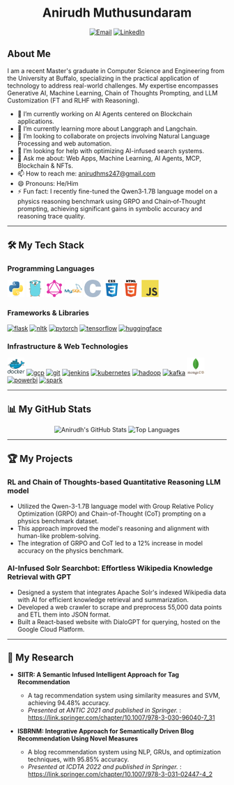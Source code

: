 <div align="center">

# Anirudh Muthusundaram

<a href="mailto:anirudhms247@gmail.com"><img src="https://img.shields.io/badge/Email-anirudhms247@gmail.com-blue?style=for-the-badge&logo=gmail" alt="Email"></a>
<a href="https://www.linkedin.com/in/anirudh-muthusundaram/"><img src="https://img.shields.io/badge/LinkedIn-anirudh--muthusundaram-blue?style=for-the-badge&logo=linkedin" alt="LinkedIn"></a>

</div>

## About Me

I am a recent Master's graduate in Computer Science and Engineering from the University at Buffalo, specializing in the practical application of technology to address real-world challenges. My expertise encompasses Generative AI, Machine Learning, Chain of Thoughts Prompting, and LLM Customization (FT and RLHF with Reasoning).

- 🔭 I’m currently working on AI Agents centered on Blockchain applications.
- 🌱 I’m currently learning more about Langgraph and Langchain.
- 👯 I’m looking to collaborate on projects involving Natural Language Processing and web automation.
- 🤔 I’m looking for help with optimizing AI-infused search systems.
- 💬 Ask me about: Web Apps, Machine Learning, AI Agents, MCP, Blockchain & NFTs.
- 📫 How to reach me: anirudhms247@gmail.com 
- 😄 Pronouns: He/Him
- ⚡ Fun fact: I recently fine-tuned the Qwen3‑1.7B language model on a physics reasoning benchmark using GRPO and Chain‑of‑Thought prompting, achieving significant gains in symbolic accuracy and reasoning trace quality.

---

## 🛠️ My Tech Stack

### **Programming Languages**

<p align="left">
  <a href="https://www.python.org" target="_blank" rel="noreferrer"><img src="https://raw.githubusercontent.com/devicons/devicon/master/icons/python/python-original.svg" alt="python" width="40" height="40"/></a>
  <a href="https://go.dev" target="_blank" rel="noreferrer"><img src="https://raw.githubusercontent.com/devicons/devicon/master/icons/go/go-original.svg" alt="go" width="40" height="40"/></a>
  <a href="https://graphql.org" target="_blank" rel="noreferrer"><img src="https://raw.githubusercontent.com/devicons/devicon/master/icons/graphql/graphql-plain.svg" alt="graphql" width="40" height="40"/></a>
  <a href="https://www.mysql.com/" target="_blank" rel="noreferrer"><img src="https://raw.githubusercontent.com/devicons/devicon/master/icons/mysql/mysql-original-wordmark.svg" alt="mysql" width="40" height="40"/></a>
  <a href="https://www.cprogramming.com/" target="_blank" rel="noreferrer"><img src="https://raw.githubusercontent.com/devicons/devicon/master/icons/c/c-original.svg" alt="c" width="40" height="40"/></a>
  <a href="https://www.w3schools.com/css/" target="_blank" rel="noreferrer"><img src="https://raw.githubusercontent.com/devicons/devicon/master/icons/css3/css3-original-wordmark.svg" alt="css3" width="40" height="40"/></a>
  <a href="https://www.w3.org/html/" target="_blank" rel="noreferrer"><img src="https://raw.githubusercontent.com/devicons/devicon/master/icons/html5/html5-original-wordmark.svg" alt="html5" width="40" height="40"/></a>
  <a href="https://developer.mozilla.org/en-US/docs/Web/JavaScript" target="_blank" rel="noreferrer"><img src="https://raw.githubusercontent.com/devicons/devicon/master/icons/javascript/javascript-original.svg" alt="javascript" width="40" height="40"/></a>
</p>

### **Frameworks & Libraries**

<p align="left">
  <a href="https://flask.palletsprojects.com/" target="_blank" rel="noreferrer"><img src="https://www.vectorlogo.zone/logos/pocoo_flask/pocoo_flask-icon.svg" alt="flask" width="40" height="40"/></a>
  <a href="https://www.nltk.org/" target="_blank" rel="noreferrer"><img src="https://www.vectorlogo.zone/logos/nltk/nltk-icon.svg" alt="nltk" width="40" height="40"/></a>
  <a href="https://pytorch.org/" target="_blank" rel="noreferrer"><img src="https://www.vectorlogo.zone/logos/pytorch/pytorch-icon.svg" alt="pytorch" width="40" height="40"/></a>
  <a href="https://www.tensorflow.org" target="_blank" rel="noreferrer"><img src="https://www.vectorlogo.zone/logos/tensorflow/tensorflow-icon.svg" alt="tensorflow" width="40" height="40"/></a>
  <a href="https://huggingface.co/" target="_blank" rel="noreferrer"><img src="https://huggingface.co/front/assets/huggingface_logo-noborder.svg" alt="huggingface" width="40" height="40"/></a>
</p>

### **Infrastructure & Web Technologies**

<p align="left">
  <a href="https://www.docker.com/" target="_blank" rel="noreferrer"><img src="https://raw.githubusercontent.com/devicons/devicon/master/icons/docker/docker-original-wordmark.svg" alt="docker" width="40" height="40"/></a>
  <a href="https://cloud.google.com" target="_blank" rel="noreferrer"><img src="https://www.vectorlogo.zone/logos/google_cloud/google_cloud-icon.svg" alt="gcp" width="40" height="40"/></a>
  <a href="https://git-scm.com/" target="_blank" rel="noreferrer"><img src="https://www.vectorlogo.zone/logos/git-scm/git-scm-icon.svg" alt="git" width="40" height="40"/></a>
  <a href="https://www.jenkins.io" target="_blank" rel="noreferrer"><img src="https://www.vectorlogo.zone/logos/jenkins/jenkins-icon.svg" alt="jenkins" width="40" height="40"/></a>
  <a href="https://kubernetes.io" target="_blank" rel="noreferrer"><img src="https://www.vectorlogo.zone/logos/kubernetes/kubernetes-icon.svg" alt="kubernetes" width="40" height="40"/></a>
  <a href="https://hadoop.apache.org/" target="_blank" rel="noreferrer"><img src="https://www.vectorlogo.zone/logos/apache_hadoop/apache_hadoop-icon.svg" alt="hadoop" width="40" height="40"/></a>
  <a href="https://kafka.apache.org/" target="_blank" rel="noreferrer"><img src="https://www.vectorlogo.zone/logos/apache_kafka/apache_kafka-icon.svg" alt="kafka" width="40" height="40"/></a>
  <a href="https://www.mongodb.com/" target="_blank" rel="noreferrer"><img src="https://raw.githubusercontent.com/devicons/devicon/master/icons/mongodb/mongodb-original-wordmark.svg" alt="mongodb" width="40" height="40"/></a>
  <a href="https://powerbi.microsoft.com/en-us/" target="_blank" rel="noreferrer"><img src="https://www.vectorlogo.zone/logos/microsoft_powerbi/microsoft_powerbi-icon.svg" alt="powerbi" width="40" height="40"/></a>
  <a href="https://spark.apache.org/" target="_blank" rel="noreferrer"><img src="https://www.vectorlogo.zone/logos/apache_spark/apache_spark-icon.svg" alt="spark" width="40" height="40"/></a>
</p>

---

## 📊 My GitHub Stats

<p align="center">
  <img src="https://github-readme-stats.vercel.app/api?username=anirudh-muthusundaram&show_icons=true&theme=dracula" alt="Anirudh's GitHub Stats">
  <img src="https://github-readme-stats.vercel.app/api/top-langs/?username=anirudh-muthusundaram&layout=compact&theme=dracula" alt="Top Languages">
</p>

---

## 🏆 My Projects

### **RL and Chain of Thoughts-based Quantitative Reasoning LLM model**
- Utilized the Qwen-3-1.7B language model with Group Relative Policy Optimization (GRPO) and Chain-of-Thought (CoT) prompting on a physics benchmark dataset.
- This approach improved the model's reasoning and alignment with human-like problem-solving.
- The integration of GRPO and CoT led to a 12% increase in model accuracy on the physics benchmark.

### **AI-Infused Solr Searchbot: Effortless Wikipedia Knowledge Retrieval with GPT**
- Designed a system that integrates Apache Solr's indexed Wikipedia data with AI for efficient knowledge retrieval and summarization.
- Developed a web crawler to scrape and preprocess 55,000 data points and ETL them into JSON format.
- Built a React-based website with DialoGPT for querying, hosted on the Google Cloud Platform.

---

## 📝 My Research

- **SIITR: A Semantic Infused Intelligent Approach for Tag Recommendation**
  - A tag recommendation system using similarity measures and SVM, achieving 94.48% accuracy.
  - *Presented at ANTIC 2021 and published in Springer.* : https://link.springer.com/chapter/10.1007/978-3-030-96040-7_31

- **ISBRNM: Integrative Approach for Semantically Driven Blog Recommendation Using Novel Measures**
  - A blog recommendation system using NLP, GRUs, and optimization techniques, with 95.85% accuracy.
  - *Presented at ICDTA 2022 and published in Springer.* : https://link.springer.com/chapter/10.1007/978-3-031-02447-4_2
